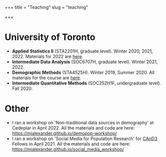+++
title = "Teaching"
slug = "teaching"

+++


# University of Toronto
- **Applied Statistics II** (STA2201H, graduate level). Winter 2020, 2021, 2022. Materials for 2022 are [here](https://github.com/MJAlexander/applied-stats-2022). 
- **Intermediate Data Analysis** (SOC6707H, graduate level). Winter 2021, 2022. 
- **Demographic Methods** (STA4525H). Winter 2019, Summer 2020. All materials for the course are [here](https://github.com/MJAlexander/demographic-methods).
- **Intermediate Quantitative Methods** (SOC252H1F, undergraduate level). Fall 2020.

# Other

- I ran a workshop on 'Non-traditional data sources in demography' at Cedeplar in April 2022. All the materials and code are here: https://mjalexander.github.io/demopop-workshop/
- I ran a workshop on 'Social Media for Population Research' for [CAnD3](https://www.mcgill.ca/cand3/) Fellows in April 2021. All the materials and code are here: https://mjalexander.github.io/social_media_workshop/